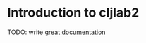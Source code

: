 # Introduction to cljlab2

TODO: write [great documentation](http://jacobian.org/writing/what-to-write/)
